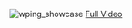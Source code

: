 ![wping_showcase](https://i.ibb.co/hLNh893/wping-showcase.gif)
<a href="https://i.ibb.co/hLNh893/wping-showcase.gif" target="_blank">Full Video</a>
